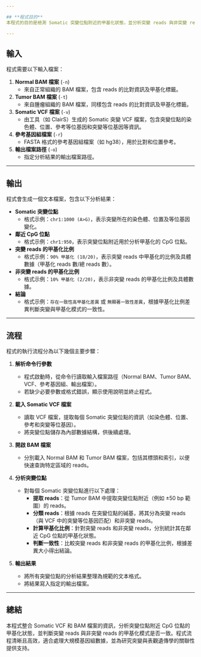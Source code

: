 ```yaml
---

## **程式目的**
本程式的目的是檢測 Somatic 突變位點附近的甲基化狀態，並分析突變 reads 與非突變 reads 在鄰近 CpG 位點的甲基化比例是否一致。通過此分析，可以判斷 Somatic 突變與甲基化模式之間是否存在關聯性，為研究基因組變異與表觀遺傳學提供依據。

---
```


## **輸入**
程式需要以下輸入檔案：

1. **Normal BAM 檔案** (`-n`)  
   - 來自正常組織的 BAM 檔案，包含 reads 的比對資訊及甲基化標籤。
2. **Tumor BAM 檔案** (`-t`)  
   - 來自腫瘤組織的 BAM 檔案，同樣包含 reads 的比對資訊及甲基化標籤。
3. **Somatic VCF 檔案** (`-v`)  
   - 由工具（如 ClairS）生成的 Somatic 突變 VCF 檔案，包含突變位點的染色體、位置、參考等位基因和突變等位基因等資訊。
4. **參考基因組檔案** (`-r`)  
   - FASTA 格式的參考基因組檔案（如 hg38），用於比對和位置參考。
5. **輸出檔案路徑** (`-o`)  
   - 指定分析結果的輸出檔案路徑。

---

## **輸出**
程式會生成一個文本檔案，包含以下分析結果：

- **Somatic 突變位點**  
  - 格式示例：`chr1:1000 (A>G)`，表示突變所在的染色體、位置及等位基因變化。
- **鄰近 CpG 位點**  
  - 格式示例：`chr1:950`，表示突變位點附近用於分析甲基化的 CpG 位點。
- **突變 reads 的甲基化比例**  
  - 格式示例：`90% 甲基化 (18/20)`，表示突變 reads 中甲基化的比例及具體數據（甲基化 reads 數/總 reads 數）。
- **非突變 reads 的甲基化比例**  
  - 格式示例：`10% 甲基化 (2/20)`，表示非突變 reads 的甲基化比例及具體數據。
- **結論**  
  - 格式示例：`存在一致性高甲基化差異` 或 `無顯著一致性差異`，根據甲基化比例差異判斷突變與甲基化模式的一致性。

---

## **流程**
程式的執行流程分為以下幾個主要步驟：

1. **解析命令行參數**  
   - 程式啟動時，從命令行讀取輸入檔案路徑（Normal BAM、Tumor BAM、VCF、參考基因組、輸出檔案）。
   - 若缺少必要參數或格式錯誤，顯示使用說明並終止程式。

2. **載入 Somatic VCF 檔案**  
   - 讀取 VCF 檔案，提取每個 Somatic 突變位點的資訊（如染色體、位置、參考和突變等位基因）。
   - 將突變位點儲存為內部數據結構，供後續處理。

3. **開啟 BAM 檔案**  
   - 分別載入 Normal BAM 和 Tumor BAM 檔案，包括其標頭和索引，以便快速查詢特定區域的 reads。

4. **分析突變位點**  
   - 對每個 Somatic 突變位點進行以下處理：
     - **提取 reads**：從 Tumor BAM 中提取突變位點附近（例如 ±50 bp 範圍）的 reads。
     - **分類 reads**：根據 reads 在突變位點的碱基，將其分為突變 reads（與 VCF 中的突變等位基因匹配）和非突變 reads。
     - **計算甲基化比例**：針對突變 reads 和非突變 reads，分別統計其在鄰近 CpG 位點的甲基化狀態。
     - **判斷一致性**：比較突變 reads 和非突變 reads 的甲基化比例，根據差異大小得出結論。

5. **輸出結果**  
   - 將所有突變位點的分析結果整理為規範的文本格式。
   - 將結果寫入指定的輸出檔案。

---

## **總結**
本程式整合 Somatic VCF 和 BAM 檔案的資訊，分析突變位點附近 CpG 位點的甲基化狀態，並判斷突變 reads 與非突變 reads 的甲基化模式是否一致。程式流程清晰且高效，適合處理大規模基因組數據，並為研究突變與表觀遺傳學的關聯性提供支持。